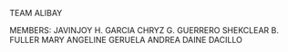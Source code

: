 TEAM ALIBAY

MEMBERS:
JAVINJOY H. GARCIA
CHRYZ G. GUERRERO
SHEKCLEAR B. FULLER
MARY ANGELINE GERUELA
ANDREA DAINE DACILLO

